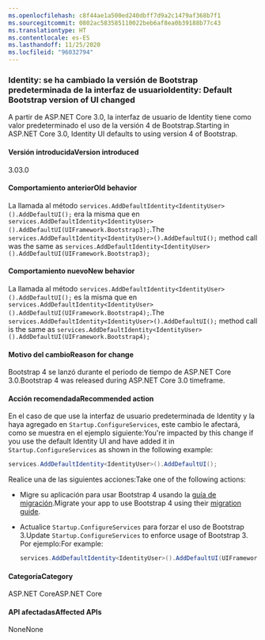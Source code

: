 ```yaml
---
ms.openlocfilehash: c8f44ae1a500ed240dbff7d9a2c1479af368b7f1
ms.sourcegitcommit: 0802ac583585110022beb6af8ea0b39188b77c43
ms.translationtype: HT
ms.contentlocale: es-ES
ms.lasthandoff: 11/25/2020
ms.locfileid: "96032794"
---
```

### <a name="identity-default-bootstrap-version-of-ui-changed"></a><span data-ttu-id="1b0a0-101">Identity: se ha cambiado la versión de Bootstrap predeterminada de la interfaz de usuario</span><span class="sxs-lookup"><span data-stu-id="1b0a0-101">Identity: Default Bootstrap version of UI changed</span></span>

<span data-ttu-id="1b0a0-102">A partir de ASP.NET Core 3.0, la interfaz de usuario de Identity tiene como valor predeterminado el uso de la versión 4 de Bootstrap.</span><span class="sxs-lookup"><span data-stu-id="1b0a0-102">Starting in ASP.NET Core 3.0, Identity UI defaults to using version 4 of Bootstrap.</span></span>

#### <a name="version-introduced"></a><span data-ttu-id="1b0a0-103">Versión introducida</span><span class="sxs-lookup"><span data-stu-id="1b0a0-103">Version introduced</span></span>

<span data-ttu-id="1b0a0-104">3.0</span><span class="sxs-lookup"><span data-stu-id="1b0a0-104">3.0</span></span>

#### <a name="old-behavior"></a><span data-ttu-id="1b0a0-105">Comportamiento anterior</span><span class="sxs-lookup"><span data-stu-id="1b0a0-105">Old behavior</span></span>

<span data-ttu-id="1b0a0-106">La llamada al método `services.AddDefaultIdentity<IdentityUser>().AddDefaultUI();` era la misma que en `services.AddDefaultIdentity<IdentityUser>().AddDefaultUI(UIFramework.Bootstrap3);`.</span><span class="sxs-lookup"><span data-stu-id="1b0a0-106">The `services.AddDefaultIdentity<IdentityUser>().AddDefaultUI();` method call was the same as `services.AddDefaultIdentity<IdentityUser>().AddDefaultUI(UIFramework.Bootstrap3);`</span></span>

#### <a name="new-behavior"></a><span data-ttu-id="1b0a0-107">Comportamiento nuevo</span><span class="sxs-lookup"><span data-stu-id="1b0a0-107">New behavior</span></span>

<span data-ttu-id="1b0a0-108">La llamada al método `services.AddDefaultIdentity<IdentityUser>().AddDefaultUI();` es la misma que en `services.AddDefaultIdentity<IdentityUser>().AddDefaultUI(UIFramework.Bootstrap4);`.</span><span class="sxs-lookup"><span data-stu-id="1b0a0-108">The `services.AddDefaultIdentity<IdentityUser>().AddDefaultUI();` method call is the same as `services.AddDefaultIdentity<IdentityUser>().AddDefaultUI(UIFramework.Bootstrap4);`</span></span>

#### <a name="reason-for-change"></a><span data-ttu-id="1b0a0-109">Motivo del cambio</span><span class="sxs-lookup"><span data-stu-id="1b0a0-109">Reason for change</span></span>

<span data-ttu-id="1b0a0-110">Bootstrap 4 se lanzó durante el periodo de tiempo de ASP.NET Core 3.0.</span><span class="sxs-lookup"><span data-stu-id="1b0a0-110">Bootstrap 4 was released during ASP.NET Core 3.0 timeframe.</span></span>

#### <a name="recommended-action"></a><span data-ttu-id="1b0a0-111">Acción recomendada</span><span class="sxs-lookup"><span data-stu-id="1b0a0-111">Recommended action</span></span>

<span data-ttu-id="1b0a0-112">En el caso de que use la interfaz de usuario predeterminada de Identity y la haya agregado en `Startup.ConfigureServices`, este cambio le afectará, como se muestra en el ejemplo siguiente:</span><span class="sxs-lookup"><span data-stu-id="1b0a0-112">You're impacted by this change if you use the default Identity UI and have added it in `Startup.ConfigureServices` as shown in the following example:</span></span>

```csharp
services.AddDefaultIdentity<IdentityUser>().AddDefaultUI();
```

<span data-ttu-id="1b0a0-113">Realice una de las siguientes acciones:</span><span class="sxs-lookup"><span data-stu-id="1b0a0-113">Take one of the following actions:</span></span>

- <span data-ttu-id="1b0a0-114">Migre su aplicación para usar Bootstrap 4 usando la [guía de migración](https://getbootstrap.com/docs/4.0/migration).</span><span class="sxs-lookup"><span data-stu-id="1b0a0-114">Migrate your app to use Bootstrap 4 using their [migration guide](https://getbootstrap.com/docs/4.0/migration).</span></span>
- <span data-ttu-id="1b0a0-115">Actualice `Startup.ConfigureServices` para forzar el uso de Bootstrap 3.</span><span class="sxs-lookup"><span data-stu-id="1b0a0-115">Update `Startup.ConfigureServices` to enforce usage of Bootstrap 3.</span></span> <span data-ttu-id="1b0a0-116">Por ejemplo:</span><span class="sxs-lookup"><span data-stu-id="1b0a0-116">For example:</span></span>

    ```csharp
    services.AddDefaultIdentity<IdentityUser>().AddDefaultUI(UIFramework.Bootstrap3);
    ```

#### <a name="category"></a><span data-ttu-id="1b0a0-117">Categoría</span><span class="sxs-lookup"><span data-stu-id="1b0a0-117">Category</span></span>

<span data-ttu-id="1b0a0-118">ASP.NET Core</span><span class="sxs-lookup"><span data-stu-id="1b0a0-118">ASP.NET Core</span></span>

#### <a name="affected-apis"></a><span data-ttu-id="1b0a0-119">API afectadas</span><span class="sxs-lookup"><span data-stu-id="1b0a0-119">Affected APIs</span></span>

<span data-ttu-id="1b0a0-120">None</span><span class="sxs-lookup"><span data-stu-id="1b0a0-120">None</span></span>

<!-- 

#### Affected APIs

Not detectable via API analysis

-->
